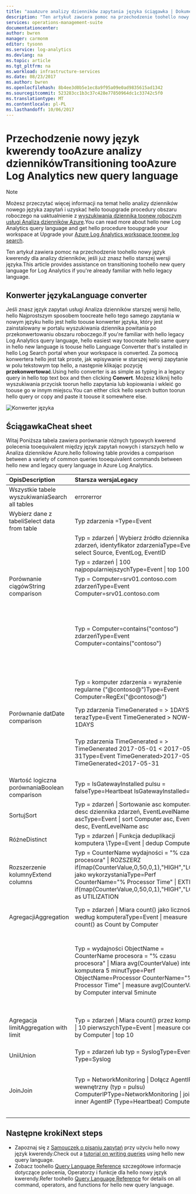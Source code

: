 ```yaml
---
title: "aaaAzure analizy dzienników zapytania języka ściągawka | Dokumentacja firmy Microsoft"
description: "Ten artykuł zawiera pomoc na przechodzenie toohello nowy język kwerendy dla analizy dzienników, jeśli już znasz hello starszej wersji języka."
services: operations-management-suite
documentationcenter: 
author: bwren
manager: carmonm
editor: tysonn
ms.service: log-analytics
ms.devlang: na
ms.topic: article
ms.tgt_pltfrm: na
ms.workload: infrastructure-services
ms.date: 08/23/2017
ms.author: bwren
ms.openlocfilehash: 8b4ee3d0b5e1ec8a9f95a09e0ad9835615ad1342
ms.sourcegitcommit: 523283cc1b3c37c428e77850964dc1c33742c5f0
ms.translationtype: MT
ms.contentlocale: pl-PL
ms.lasthandoff: 10/06/2017
---
```

# <a name="transitioning-tooazure-log-analytics-new-query-language"></a><span data-ttu-id="25ead-103">Przechodzenie nowy język kwerendy tooAzure analizy dzienników</span><span class="sxs-lookup"><span data-stu-id="25ead-103">Transitioning tooAzure Log Analytics new query language</span></span>

> [!NOTE]
> <span data-ttu-id="25ead-104">Możesz przeczytać więcej informacji na temat hello analizy dzienników nowego języka zapytań i uzyskać hello tooupgrade procedury obszaru roboczego na uaktualnienie z [wyszukiwania dziennika toonew roboczym usługi Analiza dzienników Azure](log-analytics-log-search-upgrade.md).</span><span class="sxs-lookup"><span data-stu-id="25ead-104">You can read more about hello new Log Analytics query language and get hello procedure tooupgrade your workspace at Upgrade your [Azure Log Analytics workspace toonew log search](log-analytics-log-search-upgrade.md).</span></span>

<span data-ttu-id="25ead-105">Ten artykuł zawiera pomoc na przechodzenie toohello nowy język kwerendy dla analizy dzienników, jeśli już znasz hello starszej wersji języka.</span><span class="sxs-lookup"><span data-stu-id="25ead-105">This article provides assistance on transitioning toohello new query language for Log Analytics if you're already familiar with hello legacy language.</span></span>

## <a name="language-converter"></a><span data-ttu-id="25ead-106">Konwerter języka</span><span class="sxs-lookup"><span data-stu-id="25ead-106">Language converter</span></span>

<span data-ttu-id="25ead-107">Jeśli znasz język zapytań usługi Analiza dzienników starszej wersji hello, hello Najprostszym sposobem toocreate hello tego samego zapytania w nowym języku hello jest hello toouse konwerter języka, który jest zainstalowany w portalu wyszukiwania dziennika powitania po przekonwertowaniu obszaru roboczego.</span><span class="sxs-lookup"><span data-stu-id="25ead-107">If you're familiar with hello legacy Log Analytics query language, hello easiest way toocreate hello same query in hello new language is toouse hello Language Converter that's installed in hello Log Search portal when your workspace is converted.</span></span>  <span data-ttu-id="25ead-108">Za pomocą konwertera hello jest tak proste, jak wpisywanie w starszej wersji zapytanie w polu tekstowym top hello, a następnie klikając pozycję **przekonwertować**.</span><span class="sxs-lookup"><span data-stu-id="25ead-108">Using hello converter is as simple as typing in a legacy query in hello top text box and then clicking **Convert**.</span></span>  <span data-ttu-id="25ead-109">Możesz kliknij hello wyszukiwania przycisk toorun hello zapytania lub kopiowania i wkleić go toouse go w innym miejscu.</span><span class="sxs-lookup"><span data-stu-id="25ead-109">You can either click hello search button toorun hello query or copy and paste it toouse it somewhere else.</span></span>

![Konwerter języka](media/log-analytics-log-search-upgrade/language-converter.png)


## <a name="cheat-sheet"></a><span data-ttu-id="25ead-111">Ściągawka</span><span class="sxs-lookup"><span data-stu-id="25ead-111">Cheat sheet</span></span>

<span data-ttu-id="25ead-112">Witaj Poniższa tabela zawiera porównanie różnych typowych kwerend polecenia tooequivalent między język zapytań nowych i starszych hello w Analiza dzienników Azure.</span><span class="sxs-lookup"><span data-stu-id="25ead-112">hello following table provides a comparison between a variety of common queries tooequivalent commands between hello new and legacy query language in Azure Log Analytics.</span></span>

| <span data-ttu-id="25ead-113">Opis</span><span class="sxs-lookup"><span data-stu-id="25ead-113">Description</span></span> | <span data-ttu-id="25ead-114">Starsza wersja</span><span class="sxs-lookup"><span data-stu-id="25ead-114">Legacy</span></span> | <span data-ttu-id="25ead-115">Nowy</span><span class="sxs-lookup"><span data-stu-id="25ead-115">new</span></span> |
|:--|:--|:--|
| <span data-ttu-id="25ead-116">Wszystkie tabele wyszukiwania</span><span class="sxs-lookup"><span data-stu-id="25ead-116">Search all tables</span></span>      | <span data-ttu-id="25ead-117">error</span><span class="sxs-lookup"><span data-stu-id="25ead-117">error</span></span> | <span data-ttu-id="25ead-118">Wyszukaj "error" (bez rozróżniania wielkości liter)</span><span class="sxs-lookup"><span data-stu-id="25ead-118">search "error"  (not case sensitive)</span></span> |
| <span data-ttu-id="25ead-119">Wybierz dane z tabeli</span><span class="sxs-lookup"><span data-stu-id="25ead-119">Select data from table</span></span> | <span data-ttu-id="25ead-120">Typ zdarzenia =</span><span class="sxs-lookup"><span data-stu-id="25ead-120">Type=Event</span></span> |  <span data-ttu-id="25ead-121">Wydarzenie</span><span class="sxs-lookup"><span data-stu-id="25ead-121">Event</span></span> |
|                        | <span data-ttu-id="25ead-122">Typ = zdarzeń &#124; Wybierz źródło dziennika zdarzeń, identyfikator zdarzenia</span><span class="sxs-lookup"><span data-stu-id="25ead-122">Type=Event &#124; select Source, EventLog, EventID</span></span> | <span data-ttu-id="25ead-123">Zdarzenie &#124; Źródło dziennika zdarzeń, EventID projektu</span><span class="sxs-lookup"><span data-stu-id="25ead-123">Event &#124; project Source, EventLog, EventID</span></span> |
|                        | <span data-ttu-id="25ead-124">Typ = zdarzeń &#124; 100 najpopularniejszych</span><span class="sxs-lookup"><span data-stu-id="25ead-124">Type=Event &#124; top 100</span></span> | <span data-ttu-id="25ead-125">Zdarzenie &#124; podejmij 100</span><span class="sxs-lookup"><span data-stu-id="25ead-125">Event &#124; take 100</span></span> |
| <span data-ttu-id="25ead-126">Porównanie ciągów</span><span class="sxs-lookup"><span data-stu-id="25ead-126">String comparison</span></span>      | <span data-ttu-id="25ead-127">Typ = Computer=srv01.contoso.com zdarzeń</span><span class="sxs-lookup"><span data-stu-id="25ead-127">Type=Event Computer=srv01.contoso.com</span></span>   | <span data-ttu-id="25ead-128">Zdarzenie &#124; gdy komputer == "srv01.contoso.com"</span><span class="sxs-lookup"><span data-stu-id="25ead-128">Event &#124; where Computer == "srv01.contoso.com"</span></span> |
|                        | <span data-ttu-id="25ead-129">Typ = Computer=contains("contoso") zdarzeń</span><span class="sxs-lookup"><span data-stu-id="25ead-129">Type=Event Computer=contains("contoso")</span></span> | <span data-ttu-id="25ead-130">Zdarzenie &#124; gdy komputer zawiera "contoso" (bez rozróżniania wielkości liter)</span><span class="sxs-lookup"><span data-stu-id="25ead-130">Event &#124; where Computer contains "contoso" (not case sensitive)</span></span><br><span data-ttu-id="25ead-131">Zdarzenie &#124; gdy komputer contains_cs "Contoso" (z uwzględnieniem wielkości liter)</span><span class="sxs-lookup"><span data-stu-id="25ead-131">Event &#124; where Computer contains_cs "Contoso" (case sensitive)</span></span> |
|                        | <span data-ttu-id="25ead-132">Typ = komputer zdarzenia = wyrażenie regularne ("@contoso@")</span><span class="sxs-lookup"><span data-stu-id="25ead-132">Type=Event Computer=RegEx("@contoso@")</span></span>  | <span data-ttu-id="25ead-133">Zdarzenie &#124; gdy komputer zgodny z wyrażeniem regularnym ". *contoso*"</span><span class="sxs-lookup"><span data-stu-id="25ead-133">Event &#124; where Computer matches regex ".*contoso*"</span></span> |
| <span data-ttu-id="25ead-134">Porównanie dat</span><span class="sxs-lookup"><span data-stu-id="25ead-134">Date comparison</span></span>        | <span data-ttu-id="25ead-135">Typ zdarzenia TimeGenerated = > 1DAYS teraz</span><span class="sxs-lookup"><span data-stu-id="25ead-135">Type=Event TimeGenerated > NOW-1DAYS</span></span> | <span data-ttu-id="25ead-136">Zdarzenie &#124; gdzie TimeGenerated > ago(1d)</span><span class="sxs-lookup"><span data-stu-id="25ead-136">Event &#124; where TimeGenerated > ago(1d)</span></span> |
|                        | <span data-ttu-id="25ead-137">Typ zdarzenia TimeGenerated = > TimeGenerated 2017-05-01 < 2017-05-31</span><span class="sxs-lookup"><span data-stu-id="25ead-137">Type=Event TimeGenerated>2017-05-01 TimeGenerated<2017-05-31</span></span> | <span data-ttu-id="25ead-138">Zdarzenie &#124; gdzie TimeGenerated między (datetime(2017-05-01)...</span><span class="sxs-lookup"><span data-stu-id="25ead-138">Event &#124; where TimeGenerated between (datetime(2017-05-01) ..</span></span> <span data-ttu-id="25ead-139">DATETIME(2017-05-31))</span><span class="sxs-lookup"><span data-stu-id="25ead-139">datetime(2017-05-31))</span></span> |
| <span data-ttu-id="25ead-140">Wartość logiczna porównania</span><span class="sxs-lookup"><span data-stu-id="25ead-140">Boolean comparison</span></span>     | <span data-ttu-id="25ead-141">Typ = IsGatewayInstalled pulsu = false</span><span class="sxs-lookup"><span data-stu-id="25ead-141">Type=Heartbeat IsGatewayInstalled=false</span></span>  | <span data-ttu-id="25ead-142">Pulsu</span><span class="sxs-lookup"><span data-stu-id="25ead-142">Heartbeat</span></span> | <span data-ttu-id="25ead-143">gdzie IsGatewayInstalled == false</span><span class="sxs-lookup"><span data-stu-id="25ead-143">where IsGatewayInstalled == false</span></span> |
| <span data-ttu-id="25ead-144">Sortuj</span><span class="sxs-lookup"><span data-stu-id="25ead-144">Sort</span></span>                   | <span data-ttu-id="25ead-145">Typ = zdarzeń &#124; Sortowanie asc komputera, desc dziennika zdarzeń, EventLevelName asc</span><span class="sxs-lookup"><span data-stu-id="25ead-145">Type=Event &#124; sort Computer asc, EventLog desc, EventLevelName asc</span></span> | <span data-ttu-id="25ead-146">Zdarzenie \\</span><span class="sxs-lookup"><span data-stu-id="25ead-146">Event \\</span></span>| <span data-ttu-id="25ead-147">Sortuj według komputera asc, desc dziennika zdarzeń, EventLevelName asc</span><span class="sxs-lookup"><span data-stu-id="25ead-147">sort by Computer asc, EventLog desc, EventLevelName asc</span></span> |
| <span data-ttu-id="25ead-148">Różne</span><span class="sxs-lookup"><span data-stu-id="25ead-148">Distinct</span></span>               | <span data-ttu-id="25ead-149">Typ = zdarzeń &#124; Funkcja deduplikacji komputera \\</span><span class="sxs-lookup"><span data-stu-id="25ead-149">Type=Event &#124; dedup Computer \\</span></span>| <span data-ttu-id="25ead-150">Wybierz komputer</span><span class="sxs-lookup"><span data-stu-id="25ead-150">select Computer</span></span> | <span data-ttu-id="25ead-151">Zdarzenie &#124; Podsumuj według komputera, dziennika zdarzeń</span><span class="sxs-lookup"><span data-stu-id="25ead-151">Event &#124; summarize by Computer, EventLog</span></span> |
| <span data-ttu-id="25ead-152">Rozszerzenie kolumny</span><span class="sxs-lookup"><span data-stu-id="25ead-152">Extend columns</span></span>         | <span data-ttu-id="25ead-153">Typ = CounterName wydajności = "% czasu procesora" &#124; ROZSZERZ if(map(CounterValue,0,50,0,1),"HIGH","LOW") jako wykorzystania</span><span class="sxs-lookup"><span data-stu-id="25ead-153">Type=Perf CounterName="% Processor Time" &#124; EXTEND if(map(CounterValue,0,50,0,1),"HIGH","LOW") as UTILIZATION</span></span> | <span data-ttu-id="25ead-154">Wydajności &#124; w przypadku, gdy CounterName == "% czasu procesora" \\</span><span class="sxs-lookup"><span data-stu-id="25ead-154">Perf &#124; where CounterName == "% Processor Time" \\</span></span>| <span data-ttu-id="25ead-155">Rozszerzanie wykorzystania = Jeśli ("Od" równowartości > 50, "HIGH")</span><span class="sxs-lookup"><span data-stu-id="25ead-155">extend Utilization = iff(CounterValue > 50, "HIGH", "LOW")</span></span> |
| <span data-ttu-id="25ead-156">Agregacji</span><span class="sxs-lookup"><span data-stu-id="25ead-156">Aggregation</span></span>            | <span data-ttu-id="25ead-157">Typ = zdarzeń &#124; Miara count() jako liczność według komputera</span><span class="sxs-lookup"><span data-stu-id="25ead-157">Type=Event &#124; measure count() as Count by Computer</span></span> | <span data-ttu-id="25ead-158">Zdarzenie &#124; Podsumuj Count = count() przez komputer</span><span class="sxs-lookup"><span data-stu-id="25ead-158">Event &#124; summarize Count = count() by Computer</span></span> |
|                                | <span data-ttu-id="25ead-159">Typ = wydajności ObjectName = CounterName procesora = "% czasu procesora" &#124; Miara avg(CounterValue) interwał komputera 5 minut</span><span class="sxs-lookup"><span data-stu-id="25ead-159">Type=Perf ObjectName=Processor CounterName="% Processor Time" &#124; measure avg(CounterValue) by Computer interval 5minute</span></span> | <span data-ttu-id="25ead-160">Wydajności &#124; Gdzie ObjectName == "Procesor" i CounterName == "% czasu procesora" &#124; Podsumuj avg(CounterValue) przez komputer, bin (TimeGenerated, 5 minut)</span><span class="sxs-lookup"><span data-stu-id="25ead-160">Perf &#124; where ObjectName=="Processor" and CounterName=="% Processor Time" &#124; summarize avg(CounterValue) by Computer, bin(TimeGenerated, 5min)</span></span> |
| <span data-ttu-id="25ead-161">Agregacja limit</span><span class="sxs-lookup"><span data-stu-id="25ead-161">Aggregation with limit</span></span> | <span data-ttu-id="25ead-162">Typ = zdarzeń &#124; Miara count() przez komputer &#124; 10 pierwszych</span><span class="sxs-lookup"><span data-stu-id="25ead-162">Type=Event &#124; measure count() by Computer &#124; top 10</span></span> | <span data-ttu-id="25ead-163">Zdarzenie &#124; Podsumuj AggregatedValue = count() przez komputer &#124; limit 10</span><span class="sxs-lookup"><span data-stu-id="25ead-163">Event &#124; summarize AggregatedValue = count() by Computer &#124; limit 10</span></span> |
| <span data-ttu-id="25ead-164">Unii</span><span class="sxs-lookup"><span data-stu-id="25ead-164">Union</span></span>                  | <span data-ttu-id="25ead-165">Typ = zdarzeń lub typ = Syslog</span><span class="sxs-lookup"><span data-stu-id="25ead-165">Type=Event or Type=Syslog</span></span> | <span data-ttu-id="25ead-166">Unia zdarzenia dziennika systemowego</span><span class="sxs-lookup"><span data-stu-id="25ead-166">union Event, Syslog</span></span> |
| <span data-ttu-id="25ead-167">Join</span><span class="sxs-lookup"><span data-stu-id="25ead-167">Join</span></span>                   | <span data-ttu-id="25ead-168">Typ = NetworkMonitoring &#124; Dołącz AgentIP wewnętrzny (typ = pulsu) ComputerIP</span><span class="sxs-lookup"><span data-stu-id="25ead-168">Type=NetworkMonitoring &#124; join inner AgentIP (Type=Heartbeat) ComputerIP</span></span> | <span data-ttu-id="25ead-169">NetworkMonitoring &#124; Dołącz rodzaj = wewnętrzny (wyszukiwania typu == "Pulsu") na $left. AgentIP == $right.ComputerIP</span><span class="sxs-lookup"><span data-stu-id="25ead-169">NetworkMonitoring &#124; join kind=inner (search Type == "Heartbeat") on $left.AgentIP == $right.ComputerIP</span></span> |



## <a name="next-steps"></a><span data-ttu-id="25ead-170">Następne kroki</span><span class="sxs-lookup"><span data-stu-id="25ead-170">Next steps</span></span>
- <span data-ttu-id="25ead-171">Zapoznaj się z [Samouczek o pisaniu zapytań](https://go.microsoft.com/fwlink/?linkid=856078) przy użyciu hello nowy język kwerendy.</span><span class="sxs-lookup"><span data-stu-id="25ead-171">Check out a [tutorial on writing queries](https://go.microsoft.com/fwlink/?linkid=856078) using hello new query language.</span></span>
- <span data-ttu-id="25ead-172">Zobacz toohello [Query Language Reference](https://go.microsoft.com/fwlink/?linkid=856079) szczegółowe informacje dotyczące polecenia, Operatorzy i funkcje dla hello nowy język kwerendy.</span><span class="sxs-lookup"><span data-stu-id="25ead-172">Refer toohello [Query Language Reference](https://go.microsoft.com/fwlink/?linkid=856079) for details on all command, operators, and functions for hello new query language.</span></span>  
